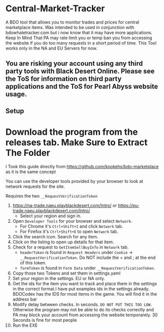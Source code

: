 # Central-Market-Tracker
A BDO tool that allows you to monitor trades and prices for central marketplace items.
Was intended to be used in conjunction with bdowhaletracker.com but i now know that it may have more applications.
Keep In Mind That PA may rate limit you or temp ban you from accessing the website if you do too many requests in a short period of time.
This Tool works only in the NA and EU Servers for now.

## You are risking your account using any third party tools with Black Desert Online. Please see the ToS for information on third party applications and the ToS for Pearl Abyss website usage.

## Setup
# Download the program from the releases tab. Make Sure to Extract The Folder

I Took this guide directly from https://github.com/kookehs/bdo-marketplace as it is the same concept

You can use the developer tools provided by your browser to look at network requests for the site.

Requires the two `__RequestVerificationToken`

1. https://na-trade.naeu.playblackdesert.com/Intro/ or https://eu-trade.naeu.playblackdesert.com/Intro/
    - Select your region and sign in.
2. Open `Developer Tools` for your browser and select `Network`.
    - For Chrome it's `Ctrl+Shift+I` and click `Network` tab.
    - For Firefox it's `Ctrl+Shift+E` to open `Network` tab.
3. Click the search icon. Search for any item.
4. Click on the listing to open up details for that item.
5. Check for a request to `GetItemSellBuyInfo` in `Network` tab.
    - `headerToken` is found in `Request Headers` under `Cookie` -> `__RequestVerificationToken`. Do NOT include the = and ; at the end of this token.
    - `formToken` is found in `Form Data` under `__RequestVerificationToken`.
6. Copy those two Tokens and set them in settings.yaml
7. Set your region in the settings. EU or NA only.
8. Get the ids for the item you want to track and place them in the settings in the correct format.I have put examples ids in the settings already. BDOCodex has the IDS for most      items in the game. You will find it in the address bar
9. Modify delay between checks. In seconds. `DO NOT PUT THIS TOO LOW.` Otherwise the program may not be able to do its checks correctly and PA may block your account from accessing the website temporarely. 30 Seconds is fine for most people
10. Run the EXE
